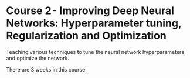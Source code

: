 # Course 2 - Improving Deep Neural Networks: Hyperparameter tuning, Regularization and Optimization

Teaching various techniques to tune the neural network hyperparameters and optimize the network.

There are 3 weeks in this course.